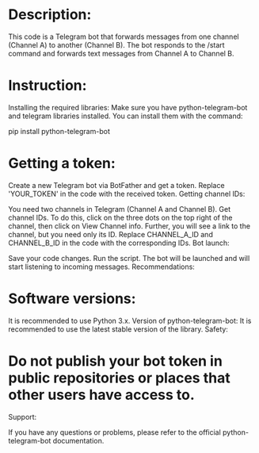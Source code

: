 # Description:
This code is a Telegram bot that forwards messages from one channel (Channel A) to another (Channel B). The bot responds to the /start command and forwards text messages from Channel A to Channel B.

# Instruction:

Installing the required libraries:
Make sure you have python-telegram-bot and telegram libraries installed. You can install them with the command:

pip install python-telegram-bot

# Getting a token:

Create a new Telegram bot via BotFather and get a token.
Replace 'YOUR_TOKEN' in the code with the received token.
Getting channel IDs:

You need two channels in Telegram (Channel A and Channel B).
Get channel IDs. To do this, click on the three dots on the top right of the channel, then click on View Channel info. Further, you will see a link to the channel, but you need only its ID. Replace CHANNEL_A_ID and CHANNEL_B_ID in the code with the corresponding IDs.
Bot launch:

Save your code changes.
Run the script. The bot will be launched and will start listening to incoming messages.
Recommendations:

# Software versions:

It is recommended to use Python 3.x.
Version of python-telegram-bot: It is recommended to use the latest stable version of the library.
Safety:

# Do not publish your bot token in public repositories or places that other users have access to.
Support:

If you have any questions or problems, please refer to the official python-telegram-bot documentation.
